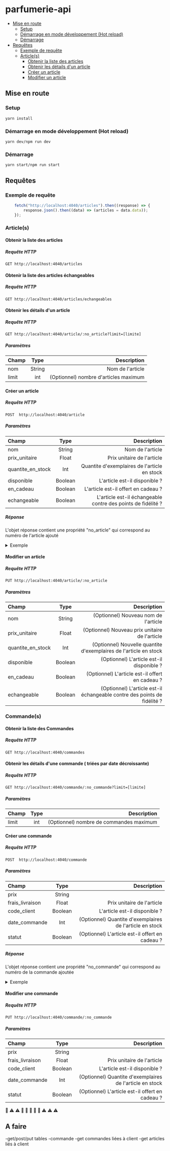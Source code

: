 # parfumerie-api
  - [Mise en route](#mise-en-route)
    * [Setup](#setup)
    * [Démarrage en mode développement (Hot reload)](#d-marrage-en-mode-d-veloppement--hot-reload-)
    * [Démarrage](#d-marrage)
  - [Requêtes](#requ-tes)
    * [Exemple de requête](#exemple-de-requ-te)
    * [Article(s)](#article-s-)
      + [Obtenir la liste des articles](#obtenir-la-liste-des-articles)
      + [Obtenir les détails d'un article](#obtenir-les-d-tails-d-un-article)
      + [Créer un article](#cr-er-un-article)
      + [Modifier un article](#modifier-un-article)
 
## Mise en route

### Setup
```
yarn install
```

### Démarrage en mode développement (Hot reload)
```
yarn dev/npm run dev
```

### Démarrage
```
yarn start/npm run start
```

## Requêtes

### Exemple de requête
```javascript
    fetch("http://localhost:4040/articles").then((response) => {
        response.json().then((data) => (articles = data.data));
    });
```

### Article(s)

#### Obtenir la liste des articles

##### Requête HTTP
`GET http://localhost:4040/articles`

#### Obtenir la liste des articles échangeables

##### Requête HTTP
`GET http://localhost:4040/articles/echangeables`


#### Obtenir les détails d'un article

##### Requête HTTP
`GET http://localhost:4040/article/:no_article?limit=[limite]`

##### Paramètres
| Champ       |     Type     |        Description |
| :------------ | :-------------: | -------------: |
| nom       |     String     |        Nom de l'article |
| limit     |   int    |      (Optionnel) nombre d'articles maximum  |

#### Créer un article

##### Requête HTTP
`POST  http://localhost:4040/article`

##### Paramètres
| Champ       |     Type     |        Description |
| :------------ | :-------------: | -------------: |
| nom       |     String     |        Nom de l'article |
| prix_unitaire     |   Float    |      Prix unitaire de l'article |
| quantite_en_stock        |     Int      |   Quantite d'exemplaires de l'article en stock |
| disponible        |     Boolean      |   L'article est-il disponible ? |
| en_cadeau        |     Boolean      |   L'article est-il offert en cadeau ? |
| echangeable        |     Boolean      |   L'article est-il échangeable contre des points de fidélité ? |

##### Réponse

L'objet réponse contient une propriété "no_article" qui correspond au numéro de l'article ajouté

<details>
    <summary>Exemple</summary>

```json
{
    "status": 200,
    "no_article": 11,
    "message": "Nouvel article ajouté avec succès"
}
```
</details>

#### Modifier un article

##### Requête HTTP
`PUT http://localhost:4040/article/:no_article`

##### Paramètres
| Champ       |     Type     |        Description |
| :------------ | :-------------: | -------------: |
| nom       |     String     |        (Optionnel) Nouveau nom de l'article |
| prix_unitaire     |   Float    |      (Optionnel) Nouveau prix unitaire de l'article |
| quantite_en_stock        |     Int      |   (Optionnel) Nouvelle quantite d'exemplaires de l'article en stock |
| disponible        |     Boolean      |   (Optionnel) L'article est-il disponible ? |
| en_cadeau        |     Boolean      |   (Optionnel) L'article est-il offert en cadeau ? |
| echangeable        |     Boolean      |   (Optionnel) L'article est-il échangeable contre des points de fidélité ? |


### Commande(s)

#### Obtenir la liste des Commandes

##### Requête HTTP
`GET http://localhost:4040/commandes`


#### Obtenir les détails d'une commande ( triées par date décroissante)

##### Requête HTTP
`GET http://localhost:4040/commande/:no_commande?limit=[limite]`

##### Paramètres
| Champ       |     Type     |        Description |
| :------------ | :-------------: | -------------: |
| limit     |   int    |      (Optionnel) nombre de commandes maximum  |

#### Créer une commande

##### Requête HTTP
`POST  http://localhost:4040/commande`

##### Paramètres
| Champ       |     Type     |        Description |
| :------------ | :-------------: | -------------: |
| prix       |     String     |         |
| frais_livraison     |   Float    |      Prix unitaire de l'article |
| code_client        |     Boolean      |   L'article est-il disponible ? |
| date_commande        |     Int      |   (Optionnel) Quantite d'exemplaires de l'article en stock |
| statut        |     Boolean      |   (Optionnel) L'article est-il offert en cadeau ? |

##### Réponse

L'objet réponse contient une propriété "no_commande" qui correspond au numéro de la commande ajoutée

<details>
    <summary>Exemple</summary>

```json
{
    "status": 200,
    "no_commande": 11,
    "message": "Nouvelle commande ajoutée avec succès"
}
```
</details>

#### Modifier une commande

##### Requête HTTP
`PUT http://localhost:4040/commande/:no_commande`

##### Paramètres
| Champ       |     Type     |        Description |
| :------------ | :-------------: | -------------: |
| prix       |     String     |         |
| frais_livraison     |   Float    |      Prix unitaire de l'article |
| code_client        |     Boolean      |   L'article est-il disponible ? |
| date_commande        |     Int      |   (Optionnel) Quantite d'exemplaires de l'article en stock |
| statut        |     Boolean      |   (Optionnel) L'article est-il offert en cadeau ? |

 :wrench:
:warning: :warning: :construction: :construction: :construction: :construction: :construction: :warning: :warning: :warning:


## A faire
-get/post/put tables
-commande
-get commandes liées à client
-get articles liés à client